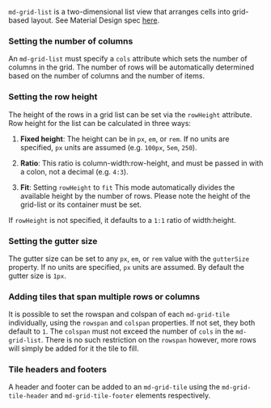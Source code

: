 `md-grid-list` is a two-dimensional list view that arranges cells into grid-based layout. 
See Material Design spec [here](https://www.google.com/design/spec/components/grid-lists.html).

<!-- example(grid-list-overview) -->

### Setting the number of columns

An `md-grid-list` must specify a `cols` attribute which sets the number of columns in the grid. The
number of rows will be automatically determined based on the number of columns and the number of
items.

### Setting the row height

The height of the rows in a grid list can be set via the `rowHeight` attribute. Row height for the
list can be calculated in three ways:
                                                                                
1. **Fixed height**: The height can be in `px`, `em`, or `rem`.  If no units are specified, `px` 
units are assumed (e.g. `100px`, `5em`, `250`).
        
2. **Ratio**: This ratio is column-width:row-height, and must be passed in with a colon, not a
decimal (e.g. `4:3`).
        
3. **Fit**:  Setting `rowHeight` to `fit` This mode automatically divides the available height by
the number of rows.  Please note the height of the grid-list or its container must be set.  

If `rowHeight` is not specified, it defaults to a `1:1` ratio of width:height. 

### Setting the gutter size

The gutter size can be set to any `px`, `em`, or `rem` value with the `gutterSize` property.  If no 
units are specified, `px` units are assumed. By default the gutter size is `1px`.

### Adding tiles that span multiple rows or columns

It is possible to set the rowspan and colspan of each `md-grid-tile` individually, using the
`rowspan` and `colspan` properties. If not set, they both default to `1`. The `colspan` must not
exceed the number of `cols` in the `md-grid-list`. There is no such restriction on the `rowspan`
however, more rows will simply be added for it the tile to fill.

### Tile headers and footers

A header and footer can be added to an `md-grid-tile` using the `md-grid-tile-header` and
`md-grid-tile-footer` elements respectively.
